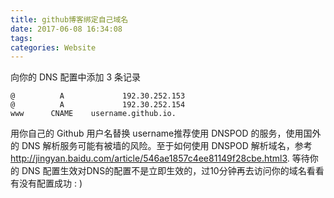 ```yaml
---
title: github博客绑定自己域名
date: 2017-06-08 16:34:08
tags: 
categories: Website
---
```

向你的 DNS 配置中添加 3 条记录
<!--more-->
```
@          A             192.30.252.153
@          A             192.30.252.154
www      CNAME    username.github.io.
```
用你自己的 Github 用户名替换 username推荐使用 DNSPOD 的服务，使用国外的 DNS 解析服务可能有被墙的风险。至于如何使用 DNSPOD 解析域名，参考
http://jingyan.baidu.com/article/546ae1857c4ee81149f28cbe.html3. 等待你的 DNS 配置生效对DNS的配置不是立即生效的，过10分钟再去访问你的域名看看有没有配置成功 : )
